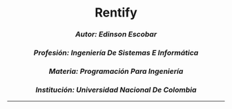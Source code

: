 # <h1 align="center">Rentify</h1>

### <center>*Autor:* *Edinson Escobar*</center>
### <center>*Profesión:* *Ingeniería De Sistemas E Informática*</center>
### <center>*Materia:* *Programación Para Ingeniería*</center>
### <center>*Institución:* *Universidad Nacional De Colombia*</center>

***
